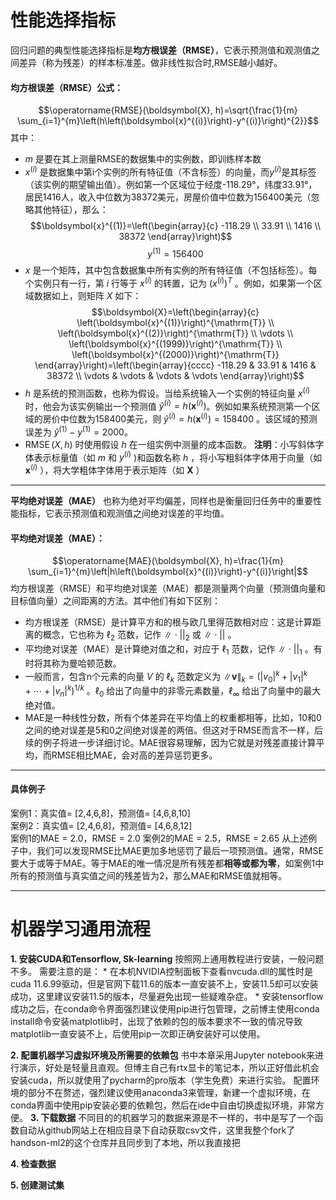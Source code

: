 # **性能选择指标**
回归问题的典型性能选择指标是**均方根误差（RMSE）**，它表示预测值和观测值之间差异（称为残差）的样本标准差。做非线性拟合时,RMSE越小越好。
#### 均方根误差（RMSE）公式：
$$\operatorname{RMSE}(\boldsymbol{X}, h)=\sqrt{\frac{1}{m} \sum_{i=1}^{m}\left(h\left(\boldsymbol{x}^{(i)}\right)-y^{(i)}\right)^{2}}$$
其中：
* $m$ 是要在其上测量RMSE的数据集中的实例数，即训练样本数
* $x^{(i)}$ 是数据集中第i个实例的所有特征值（不含标签）的向量，而$y^{(i)}$是其标签（该实例的期望输出值）。例如第一个区域位于经度-118.29°，纬度33.91°，居民1416人，收入中位数为38372美元，房屋价值中位数为156400美元（忽略其他特征），那么：
$$\boldsymbol{x}^{(1)}=\left(\begin{array}{c}
-118.29 \\
33.91 \\
1416 \\
38372
\end{array}\right)$$
$$y^{(1)}=156400$$
* $x$ 是一个矩阵，其中包含数据集中所有实例的所有特征值（不包括标签）。每个实例只有一行，第 $i$ 行等于 $x^{(i)}$ 的转置，记为 $\left(x^{(i)}\right)^{T}$ 。例如，如果第一个区域数据如上，则矩阵 $X$ 如下：
$$\boldsymbol{X}=\left(\begin{array}{c}
\left(\boldsymbol{x}^{(1)}\right)^{\mathrm{T}} \\
\left(\boldsymbol{x}^{(2)}\right)^{\mathrm{T}} \\
\vdots \\
\left(\boldsymbol{x}^{(1999)}\right)^{\mathrm{T}} \\
\left(\boldsymbol{x}^{(2000)}\right)^{\mathrm{T}}
\end{array}\right)=\left(\begin{array}{cccc}
-118.29 & 33.91 & 1416 & 38372 \\
\vdots & \vdots & \vdots & \vdots
\end{array}\right)$$
* $h$ 是系统的预测函数，也称为假设。当给系统输入一个实例的特征向量 $x^{(i)}$ 时，他会为该实例输出一个预测值 $\hat{y}^{(i)}=h\left(\boldsymbol{x}^{(i)}\right)$。例如如果系统预测第一个区域的房价中位数为158400美元，则 $\hat{y}^{(i)}=h\left(\boldsymbol{x}^{(i)}\right)=158400$ 。该区域的预测误差为 $\hat{y}^{(1)}-y^{(1)}=2000$。
* $\operatorname{RMSE}(X, h)$ 时使用假设 $h$ 在一组实例中测量的成本函数。
**注明**：小写斜体字体表示标量值（如 $m$ 和 $y^{(i)}$ )和函数名称 $h$ ，将小写粗斜体字体用于向量（如 $\boldsymbol{x}^{(i)}$ ），将大学粗体字体用于表示矩阵（如 $\boldsymbol{X}$ ）
---
**平均绝对误差（MAE）** 也称为绝对平均偏差，同样也是衡量回归任务中的重要性能指标，它表示预测值和观测值之间绝对误差的平均值。
#### 平均绝对误差（MAE）：
$$\operatorname{MAE}(\boldsymbol{X}, h)=\frac{1}{m} \sum_{i=1}^{m}\left|h\left(\boldsymbol{x}^{(i)}\right)-y^{(i)}\right|$$
均方根误差（RMSE）和平均绝对误差（MAE）都是测量两个向量（预测值向量和目标值向量）之间距离的方法。其中他们有如下区别：
* 均方根误差（RMSE）是计算平方和的根与欧几里得范数相对应：这是计算距离的概念，它也称为 $\ell_{2}$ 范数，记作 $\| \cdot||_{2}$ 或 $\| \cdot||$ 。
* 平均绝对误差（MAE）是计算绝对值之和，对应于 $\ell_{1}$ 范数，记作 $\| \cdot||_{1}$ 。有时将其称为曼哈顿范数。
* 一般而言，包含n个元素的向量 $V$ 的 $\ell_{k}$ 范数定义为 $\|\boldsymbol{v}\|_{k}=\left(\left|v_{0}\right|^{k}+\left|v_{1}\right|^{k}+\cdots+\left|v_{n}\right|^{k}\right)^{1 / k}$ 。$\ell_{0}$ 给出了向量中的非零元素数量，$\ell_{\infty}$ 给出了向量中的最大绝对值。
* MAE是一种线性分数，所有个体差异在平均值上的权重都相等，比如，10和0之间的绝对误差是5和0之间绝对误差的两倍。但这对于RMSE而言不一样，后续的例子将进一步详细讨论。MAE很容易理解，因为它就是对残差直接计算平均，而RMSE相比MAE，会对高的差异惩罚更多。
---
#### 具体例子
案例1：真实值= [2,4,6,8]，预测值= [4,6,8,10]  
案例2：真实值= [2,4,6,8]，预测值= [4,6,8,12]  
案例1的MAE = 2.0，RMSE = 2.0 
案例2的MAE = 2.5，RMSE = 2.65
从上述例子中，我们可以发现RMSE比MAE更加多地惩罚了最后一项预测值。通常，RMSE要大于或等于MAE。等于MAE的唯一情况是所有残差都**相等或都为零**，如案例1中所有的预测值与真实值之间的残差皆为2，那么MAE和RMSE值就相等。

---
# 机器学习通用流程

**1. 安装CUDA和Tensorflow, Sk-learning**
按照网上通用教程进行安装，一般问题不多。
需要注意的是：
	* 在本机NVIDIA控制面板下查看nvcuda.dll的属性时是cuda 11.6.99驱动，但是官网下载11.6的版本一直安装不上，安装11.5却可以安装成功，这里建议安装11.5的版本，尽量避免出现一些疑难杂症。
	* 安装tensorflow成功之后，在conda命令界面强烈建议使用pip进行包管理，之前博主使用conda install命令安装matplotlib时，出现了依赖的包的版本要求不一致的情况导致matplotlib一直安装不上，后使用pip一次即正确安装好可以使用。

**2. 配置机器学习虚拟环境及所需要的依赖包**
书中本章采用Jupyter notebook来进行演示，好处是轻量且直观。但博主自己有rtx显卡的笔记本，所以正好借此机会安装cuda，所以就使用了pycharm的pro版本（学生免费）来进行实验。
配置环境的部分不在赘述，强烈建议使用anaconda3来管理，新建一个虚拟环境，在conda界面中使用pip安装必要的依赖包，然后在ide中自由切换虚拟环境，非常方便。
**3. 下载数据**
不同目的的机器学习的数据来源是不一样的，书中是写了一个函数自动从github网站上在相应目录下自动获取csv文件，这里我整个fork了handson-ml2的这个仓库并且同步到了本地，所以我直接把
 
**4. 检查数据**



**5. 创建测试集**